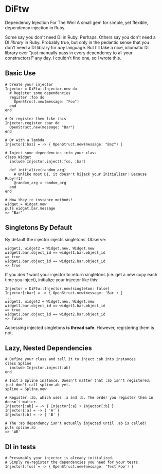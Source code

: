 # DiFtw

Dependency Injection For The Win! A small gem for simple, yet flexible, dependency injection in Ruby.

Some say you don't need DI in Ruby. Perhaps. Others say you don't need a DI *library* in Ruby. Probably true, but only in the pedantic sense that you don't need a DI library for *any* language. But I'll take a nice, idiomatic DI library over "just manually pass in every dependency to all your constructors!" any day. I couldn't find one, so I wrote this.

## Basic Use

    # Create your injector
    Injector = DiFtw::Injector.new do
      # Register some dependencies
      register :foo do
        OpenStruct.new(message: "Foo")
      end
    end

    # Or register them like this
    Injector.register :bar do
      OpenStruct.new(message: "Bar")
    end

    # Or with a lambda
    Injector[:baz] = -> { OpenStruct.new(message: "Baz") }

    # Inject some dependencies into your class
    class Widget
      include Injector.inject(:foo, :bar)
      
      def initialize(random_arg)
        # Unlike most DI, it doesn't hijack your initializer! Because Ruby!!1!
        @random_arg = random_arg
      end
    end

    # Now they're instance methods!
    widget = Widget.new
    puts widget.bar.message
    => "Bar"

## Singletons By Default

By default the injector injects singletons. Observe:

    widget1, widget2 = Widget.new, Widget.new
    widget1.bar.object_id == widget1.bar.object_id
    => true
    widget1.bar.object_id == widget2.bar.object_id
    => true

If you *don't* want your injector to return singletons (i.e. get a new copy each time you inject), initialize your injector like this:

    Injector = DiFtw::Injector.new(singleton: false)
    Injector[:bar] = -> { OpenStruct.new(message: 'Bar') }
    ...
    widget1, widget2 = Widget.new, Widget.new
    widget1.bar.object_id == widget1.bar.object_id
    => true
    widget1.bar.object_id == widget2.bar.object_id
    => false

Accessing injected singletons **is thread safe**. However, registering them is not.

## Lazy, Nested Dependencies

    # Define your class and tell it to inject :ab into instances
    class Spline
      include Injector.inject(:ab)
    end
    
    # Init a Spline instance. Doesn't matter that :ab isn't registered; just don't call spline.ab yet.
    spline = Spline.new

    # Register :ab, which uses :a and :b. The order you register them in doesn't matter.
    Injector[:ab] = -> { Injector[:a] + Injector[:b] }
    Injector[:a] = -> { 'A' }
    Injector[:b] = -> { 'B' }

    # The :ab dependency isn't actually injected until .ab is called!
    puts spline.ab
    => 'AB'

## DI in tests

    # Presumably your injector is already initialized.
    # Simply re-register the dependencies you need for your tests.
    Injector[:foo] = -> { OpenStruct.new(message: 'Test Foo') }
